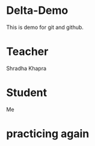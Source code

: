 # Delta-Demo
This is demo for git and github.

# Teacher 
Shradha Khapra

# Student
Me

# practicing again
